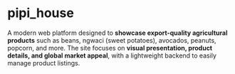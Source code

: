 # pipi_house
A modern web platform designed to **showcase export-quality agricultural products** such as beans, ngwaci (sweet potatoes), avocados, peanuts, popcorn, and more.   The site focuses on **visual presentation, product details, and global market appeal**, with a lightweight backend to easily manage product listings.
